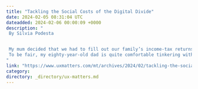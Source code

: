 ```yaml
---
title: "Tackling the Social Costs of the Digital Divide"
date: 2024-02-05 08:31:04 UTC
dateadded: 2024-02-06 00:00:09 +0000
description: "
 By Silvia Podesta 


 My mum decided that we had to fill out our family’s income-tax returns online, on the Tax Agency’s Web site, and from that moment on, my dad had to confront the daunting practicalities of obtaining his own digital identity. This entailed his making a Web call to a service provider to get his identity verified by a human agent. Seeing my dad struggling with this unknown medium, engaging in a type of interaction that felt completely cringey to him, was touching and somehow a bit funny, too. It struck me that he just couldn’t make himself look at the person on the screen. Instead, he invariably turned around to look at me, where I was standing silent and out of view—given the legal requirements of the online verification—but ready to provide assistance during the procedure. 
 To be fair, my eighty-year-old dad is quite comfortable tinkering with his smartphone and proficient in carrying out the tasks that matter to him—for example, texting his loved ones, looking up information online, or perusing a Web shop. However, other tasks that are novel for him often come with unexpected hurdles and the risk of failure. A case in point: his identity verification failed. Read More 
"
link: "https://www.uxmatters.com/mt/archives/2024/02/tackling-the-social-costs-of-the-digital-divide-1.php"
category:
directory: _directory/ux-matters.md
---
```

